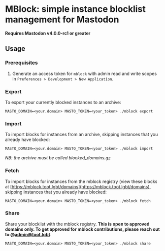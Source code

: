 # MBlock: simple instance blocklist management for Mastodon

**Requires Mastodon v4.0.0-rc1 or greater**

## Usage

### Prerequisites

1. Generate an access token for `mblock` with admin read and write scopes in `Preferences > Development > New Application`.

### Export

To export your currently blocked instances to an archive:

```
MASTO_DOMAIN=<your.domain> MASTO_TOKEN=<your_token> ./mblock export
```

### Import

To import blocks for instances from an archive, skipping instances that you already have blocked:

```
MASTO_DOMAIN=<your.domain> MASTO_TOKEN=<your_token> ./mblock import
```

_NB: the archive must be called blocked_domains.gz_


### Fetch

To import blocks for instances from the mblock registry (view these blocks at [https://mblock.toot.lgbt/domains](https://mblock.toot.lgbt/domains), skipping instances that you already have blocked:

```
MASTO_DOMAIN=<your.domain> MASTO_TOKEN=<your_token> ./mblock fetch
```

### Share

Share your blocklist with the mblock registry. **This is open to approved domains only. To get approved for mblock contributions, please reach out to @admin@toot.lgbt**.

```
MASTO_DOMAIN=<your.domain> MASTO_TOKEN=<your_token> ./mblock share
```
